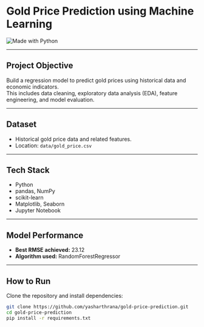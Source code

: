 # Gold Price Prediction using Machine Learning

![Made with Python](https://img.shields.io/badge/Made%20with-Python-blue?logo=python)

---

## Project Objective
Build a regression model to predict gold prices using historical data and economic indicators.  
This includes data cleaning, exploratory data analysis (EDA), feature engineering, and model evaluation.

---

## Dataset
- Historical gold price data and related features.
- Location: `data/gold_price.csv`

---

## Tech Stack
- Python
- pandas, NumPy
- scikit-learn
- Matplotlib, Seaborn
- Jupyter Notebook

---

## Model Performance
- **Best RMSE achieved:** 23.12
- **Algorithm used:** RandomForestRegressor

---

## How to Run
Clone the repository and install dependencies:

```bash
git clone https://github.com/yasharthrana/gold-price-prediction.git
cd gold-price-prediction
pip install -r requirements.txt
